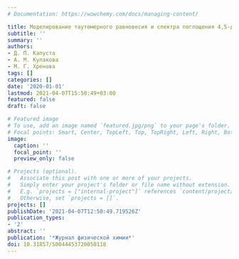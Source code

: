 ```yaml
---
# Documentation: https://wowchemy.com/docs/managing-content/

title: Моделирование таутомерного равновесия и спектра поглощения 4,5-диметил-2-(2'-гидроксифенил)имидазола
subtitle: ''
summary: ''
authors:
- Д. П. Капуста
- А. М. Кулакова
- М. Г. Хренова
tags: []
categories: []
date: '2020-01-01'
lastmod: 2021-04-07T15:50:49+03:00
featured: false
draft: false

# Featured image
# To use, add an image named `featured.jpg/png` to your page's folder.
# Focal points: Smart, Center, TopLeft, Top, TopRight, Left, Right, BottomLeft, Bottom, BottomRight.
image:
  caption: ''
  focal_point: ''
  preview_only: false

# Projects (optional).
#   Associate this post with one or more of your projects.
#   Simply enter your project's folder or file name without extension.
#   E.g. `projects = ["internal-project"]` references `content/project/deep-learning/index.md`.
#   Otherwise, set `projects = []`.
projects: []
publishDate: '2021-04-07T12:50:49.719526Z'
publication_types:
- '2'
abstract: ''
publication: '*Журнал физической химии*'
doi: 10.31857/S0044453720050118
---
```

